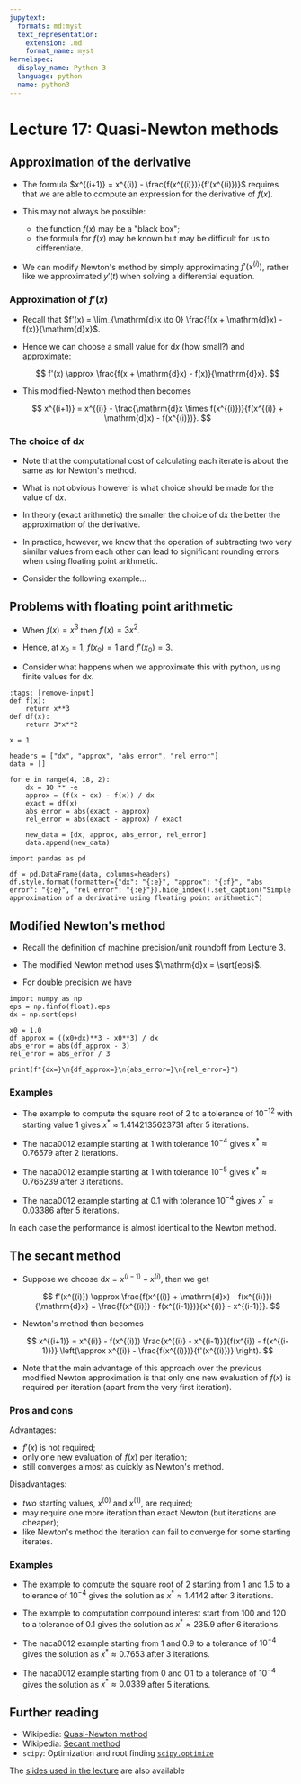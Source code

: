 ```yaml
---
jupytext:
  formats: md:myst
  text_representation:
    extension: .md
    format_name: myst
kernelspec:
  display_name: Python 3
  language: python
  name: python3
---
```


# Lecture 17: Quasi-Newton methods

## Approximation of the derivative

-   The formula $x^{(i+1)} = x^{(i)} - \frac{f(x^{(i)})}{f'(x^{(i)})}$ requires that we are able to compute an expression for the derivative of $f(x)$.

-   This may not always be possible:

    -   the function $f(x)$ may be a "black box";
    -   the formula for $f(x)$ may be known but may be difficult for us to differentiate.

-   We can modify Newton's method by simply approximating $f'(x^{(i)})$, rather like we approximated $y'(t)$ when solving a differential equation.

### Approximation of $f'(x)$

-   Recall that $f'(x) = \lim_{\mathrm{d}x \to 0} \frac{f(x + \mathrm{d}x) - f(x)}{\mathrm{d}x}$.

-   Hence we can choose a small value for $\mathrm{d}x$ (how small?) and approximate:

    $$
    f'(x) \approx \frac{f(x + \mathrm{d}x) - f(x)}{\mathrm{d}x}.
    $$

-   This modified-Newton method then becomes

    $$
    x^{(i+1)} = x^{(i)} - \frac{\mathrm{d}x \times f(x^{(i)})}{f(x^{(i)} + \mathrm{d}x) - f(x^{(i)})}.
    $$

### The choice of $\mathrm{d}x$

-   Note that the computational cost of calculating each iterate is about the same as for Newton's method.

-   What is not obvious however is what choice should be made for the value of $\mathrm{d}x$.

-   In theory (exact arithmetic) the smaller the choice of $\mathrm{d}x$ the better the approximation of the derivative.

-   In practice, however, we know that the operation of subtracting two very similar values from each other can lead to significant rounding errors when using floating point arithmetic.

-   Consider the following example...

## Problems with floating point arithmetic

-   When $f(x) = x^3$ then $f'(x) = 3 x^2$.

-   Hence, at $x_0 = 1$, $f(x_0) = 1$ and $f'(x_0) = 3$.

-   Consider what happens when we approximate this with python, using finite values for $\mathrm{d}x$.

```{code-cell} ipython3
:tags: [remove-input]
def f(x):
    return x**3
def df(x):
    return 3*x**2

x = 1

headers = ["dx", "approx", "abs error", "rel error"]
data = []

for e in range(4, 18, 2):
    dx = 10 ** -e
    approx = (f(x + dx) - f(x)) / dx
    exact = df(x)
    abs_error = abs(exact - approx)
    rel_error = abs(exact - approx) / exact

    new_data = [dx, approx, abs_error, rel_error]
    data.append(new_data)

import pandas as pd

df = pd.DataFrame(data, columns=headers)
df.style.format(formatter={"dx": "{:e}", "approx": "{:f}", "abs error": "{:e}", "rel error": "{:e}"}).hide_index().set_caption("Simple approximation of a derivative using floating point arithmetic")
```

## Modified Newton's method

-   Recall the definition of machine precision/unit roundoff from Lecture 3.

-   The modified Newton method uses $\mathrm{d}x = \sqrt{eps}$.

- For double precision we have

```{code-cell} ipython3
import numpy as np
eps = np.finfo(float).eps
dx = np.sqrt(eps)

x0 = 1.0
df_approx = ((x0+dx)**3 - x0**3) / dx
abs_error = abs(df_approx - 3)
rel_error = abs_error / 3

print(f"{dx=}\n{df_approx=}\n{abs_error=}\n{rel_error=}")
```

### Examples

- The example to compute the square root of 2 to a tolerance of $10^{-12}$ with starting value $1$ gives $x^* \approx 1.4142135623731$ after 5 iterations.

- The naca0012 example starting at 1 with tolerance $10^{-4}$ gives $x^* \approx 0.76579$ after 2 iterations.

- The naca0012 example starting at 1 with tolerance $10^{-5}$ gives $x^* \approx 0.765239$ after 3 iterations.

- The naca0012 example starting at 0.1 with tolerance $10^{-4}$ gives $x^* \approx 0.03386$ after 5 iterations.

In each case the performance is almost identical to the Newton method.

## The secant method

-   Suppose we choose $\mathrm{d}x = x^{(i-1)} - x^{(i)}$, then we get

    $$
    f'(x^{(i)}) \approx \frac{f(x^{(i)} + \mathrm{d}x) - f(x^{(i)})}{\mathrm{d}x}
    = \frac{f(x^{(i)}) - f(x^{(i-1)})}{x^{(i)} - x^{(i-1)}}.
    $$

-   Newton's method then becomes

    $$
    x^{(i+1)} = x^{(i)} - f(x^{(i)}) \frac{x^{(i)} - x^{(i-1)}}{f(x^{i}) - f(x^{(i-1)})}
    \left(\approx x^{(i)} - \frac{f(x^{(i)})}{f'(x^{(i)})} \right).
    $$

-   Note that the main advantage of this approach over the previous modified Newton approximation is that only one new evaluation of $f(x)$ is required per iteration (apart from the very first iteration).

### Pros and cons

Advantages:

-   $f'(x)$ is not required;
-   only one new evaluation of $f(x)$ per iteration;
-   still converges almost as quickly as Newton's method.

Disadvantages:

-   *two* starting values, $x^{(0)}$ and $x^{(1)}$, are required;
-   may require one more iteration than exact Newton (but iterations are cheaper);
-   like Newton's method the iteration can fail to converge for some starting iterates.

### Examples

- The example to compute the square root of 2 starting from 1 and 1.5 to a tolerance of $10^{-4}$ gives the solution as $x^* \approx 1.4142$ after 3 iterations.

- The example to computation compound interest start from 100 and 120 to a tolerance of 0.1 gives the solution as $x^* \approx 235.9$ after 6 iterations.

- The naca0012 example starting from 1 and 0.9 to a tolerance of $10^{-4}$ gives the solution as $x^* \approx 0.7653$ after 3 iterations.

- The naca0012 example starting from 0 and 0.1 to a tolerance of $10^{-4}$ gives the solution as $x^* \approx 0.0339$ after 5 iterations.

## Further reading

- Wikipedia: [Quasi-Newton method](https://en.wikipedia.org/wiki/Quasi-Newton_method)
- Wikipedia: [Secant method](https://en.wikipedia.org/wiki/Secant_method)
- `scipy`: Optimization and root finding [`scipy.optimize`](https://docs.scipy.org/doc/scipy/reference/optimize.html)

The [slides used in the lecture](./lec17_.ipynb) are also available
